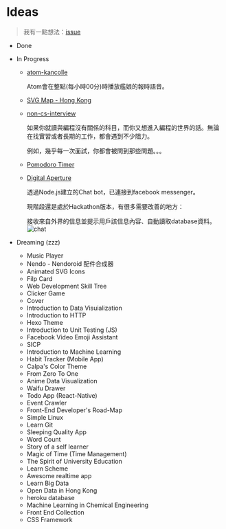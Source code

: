 # Ideas
> 我有一點想法：[issue](https://github.com/calpa/ideas/issues)

* Done

* In Progress
	* [atom-kancolle](https://github.com/calpa/atom-kancolle)
	
		Atom會在整點(每小時00分)時播放艦娘的報時語音。
	* [SVG Map - Hong Kong](http://codepen.io/calpa/full/zNEXXx/)
	* [non-cs-interview](https://github.com/calpa/non-cs-interview)
	
		如果你就讀與編程沒有關係的科目，而你又想進入編程的世界的話。無論在找實習或者長期的工作，都會遇到不少阻力。
		
		例如，幾乎每一次面試，你都會被問到那些問題。。。
	* [Pomodoro Timer](http://codepen.io/calpa/full/xgpVOw/)
	* [Digital Aperture](https://github.com/calpa/Digital-Aperture)

		透過Node.js建立的Chat bot，已連接到facebook messenger。

		現階段還是處於Hackathon版本，有很多需要改善的地方：

		接收來自外界的信息並提示用戶該信息內容、自動讀取database資料。
		![chat](https://raw.githubusercontent.com/calpa/Digital-Aperture/master/images/chat-1.png)
    
* Dreaming (zzz)
    * Music Player
    * Nendo - Nendoroid 配件合成器
    * Animated SVG Icons
    * Filp Card
    * Web Development Skill Tree
    * Clicker Game
    * Cover
    * Introduction to Data Visuialization
    * Introduction to HTTP
    * Hexo Theme
    * Introduction to Unit Testing (JS)
    * Facebook Video Emoji Assistant
    * SICP
    * Introduction to Machine Learning
    * Habit Tracker (Mobile App)
    * Calpa's Color Theme
    * From Zero To One
	* Anime Data Visualization
	* Waifu Drawer
	* Todo App (React-Native)
	* Event Crawler
	* Front-End Developer's Road-Map
	* Simple Linux
	* Learn Git
	* Sleeping Quality App
	* Word Count
	* Story of a self learner
	* Magic of Time (Time Management)
	* The Spirit of University Education
	* Learn Scheme
	* Awesome realtime app
	* Learn Big Data
	* Open Data in Hong Kong
	* heroku database
	* Machine Learning in Chemical Engineering
	* Front End Collection
	* CSS Framework

